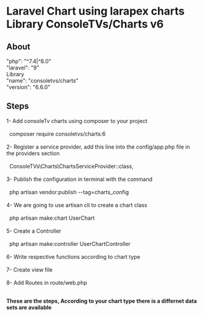 <h1><b>Laravel Chart using larapex charts Library ConsoleTVs/Charts v6</b></h1>

## About

"php": "^7.4|^8.0"<br>
"laravel": "9"<br>
Library<br>
 "name": "consoletvs/charts"<br>
 "version": "6.6.0"<br>

## Steps

1- Add consoleTv charts using composer to your project<br><br>
&nbsp;&nbsp;composer require consoletvs/charts:6<br><br>
2- Register a service provider, add this line into the config/app.php file in the providers section<br><br>
&nbsp;&nbsp;ConsoleTVs\Charts\ChartsServiceProvider::class,<br><br>
3- Publish the configuration in terminal with the command<br><br>
&nbsp;&nbsp;php artisan vendor:publish --tag=charts_config<br><br>
4- We are going to use artisan cli to create a chart class<br><br>
&nbsp;&nbsp;php artisan make:chart UserChart<br><br>
5- Create a Controller<br><br>
&nbsp;&nbsp;php artisan make:controller UserChartController<br><br>
6- Write respective functions according to chart type<br><br>
7- Create view file<br><br>
8- Add Routes in route/web.php<br></br>


<b>These are the steps, According to your chart type there is a differnet data sets are available</b>
